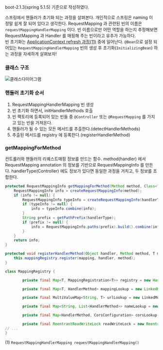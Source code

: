 boot-2.1.3(spring 5.1.5) 기준으로 작성하였다. 

스프링에서 핸들러가 초기화 되는 과정을 살펴본다. 개인적으로 스프링은 naming 이 정말 쉽게 잘 되어 있다고 생각한다.
RequestMapping 과 관련된 빈의 이름은 ```requestMappingHandlerMapping``` 이다.
빈 이름으로만 어떤 역할을 하는지 추정해보면 RequestMapping 과 Handler 를 매핑해 주는 빈이라고 유추가 가능하다.   
빈 초기화는 [ApplicationContext refresh 과정(11)](https://pplenty.tistory.com/6) 중에 일어난다.
```@Bean```으로 설정 되어있는 ```RequestMappingHandlerMapping``` 빈의 생성 후 초기화(```InitializingBean```) 하는 과정을 자세하게 살펴보자!

### 클래스 구조
![클래스다이어그램](https://t1.daumcdn.net/cfile/tistory/9916DC465E84B18F09)

### 핸들러 초기화 순서
1. RequestMappingHandlerMapping 빈 생성
2. 빈 초기화 하면서, initHandlerMethods 호출
3. 빈 팩토리에 등록되어 있는 빈들 중 ```@Controller``` 또는 ```@RequestMapping``` 를 가지고 있는 빈을 가져온다.
4. 핸들러가 될 수 있는 모든 메서드를 추출한다.(detectHandlerMethods)
5. 추출된 메서드를 registry 에 등록한다.(registerHandlerMethod)  

 
### getMappingForMethod
컨트롤러와 핸들러의 리퀘스트매핑 정보를 만드는 함수.
method(handler) 에서 RequestMapping annotation 의 정보를 기반으로 RequestMappingInfo 를 만든다.
handlerType(Controller) 에도 정보가 있다면 동일한 과정을 거치고, 두 정보를 조합한다.

```java
protected RequestMappingInfo getMappingForMethod(Method method, Class<?> handlerType) {
    RequestMappingInfo info = createRequestMappingInfo(method);
    if (info != null) {
        RequestMappingInfo typeInfo = createRequestMappingInfo(handlerType);
        if (typeInfo != null) {
            info = typeInfo.combine(info);
        }
        String prefix = getPathPrefix(handlerType);
        if (prefix != null) {
            info = RequestMappingInfo.paths(prefix).build().combine(info);
        }
    }
    return info;
}
```

```java
protected void registerHandlerMethod(Object handler, Method method, T mapping) {
    this.mappingRegistry.register(mapping, handler, method);
}
```
```java
class MappingRegistry {

		private final Map<T, MappingRegistration<T>> registry = new HashMap<>();

		private final Map<T, HandlerMethod> mappingLookup = new LinkedHashMap<>();

		private final MultiValueMap<String, T> urlLookup = new LinkedMultiValueMap<>();

		private final Map<String, List<HandlerMethod>> nameLookup = new ConcurrentHashMap<>();

		private final Map<HandlerMethod, CorsConfiguration> corsLookup = new ConcurrentHashMap<>();

		private final ReentrantReadWriteLock readWriteLock = new ReentrantReadWriteLock();
// ...
}
```


(1) ```RequestMappingHandlerMapping requestMappingHandlerMapping()```
